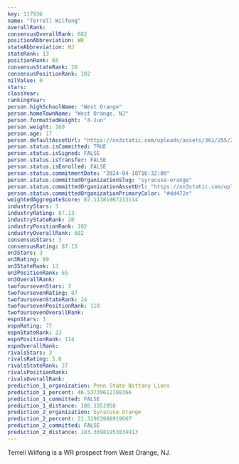 ```yaml
---
key: 117936
name: "Terrell Wilfong"
overallRank: 
consensusOverallRank: 682
positionAbbreviation: WR
stateAbbreviation: NJ
stateRank: 13
positionRank: 65
consensusStateRank: 20
consensusPositionRank: 102
nilValue: 0
stars: 
classYear: 
rankingYear: 
person.highSchoolName: "West Orange"
person.homeTownName: "West Orange, NJ"
person.formattedHeight: "4-Jun"
person.weight: 160
person.age: 17
person.defaultAssetUrl: "https://on3static.com/uploads/assets/361/255/255361.png"
person.status.isCommitted: TRUE
person.status.isSigned: FALSE
person.status.isTransfer: FALSE
person.status.isEnrolled: FALSE
person.status.commitmentDate: "2024-04-18T16:32:00"
person.status.committedOrganizationSlug: "syracuse-orange"
person.status.committedOrganizationAssetUrl: "https://on3static.com/uploads/assets/260/150/150260.svg"
person.status.committedOrganizationPrimaryColor: "#dd472e"
weightedAggregateScore: 87.11381967213114
industryStars: 3
industryRating: 87.13
industryStateRank: 20
industryPositionRank: 102
industryOverallRank: 682
consensusStars: 3
consensusRating: 87.13
on3Stars: 3
on3Rating: 89
on3StateRank: 13
on3PositionRank: 65
on3OverallRank: 
twofoursevenStars: 3
twofoursevenRating: 87
twofoursevenStateRank: 24
twofoursevenPositionRank: 110
twofoursevenOverallRank: 
espnStars: 3
espnRating: 77
espnStateRank: 23
espnPositionRank: 114
espnOverallRank: 
rivalsStars: 3
rivalsRating: 5.6
rivalsStateRank: 27
rivalsPositionRank: 
rivalsOverallRank: 
prediction_1_organization: Penn State Nittany Lions
prediction_1_percent: 46.53739612188366
prediction_1_committed: FALSE
prediction_1_distance: 188.3351958
prediction_2_organization: Syracuse Orange
prediction_2_percent: 21.32963988919667
prediction_2_committed: FALSE
prediction_2_distance: 183.36981953834913
---
```

Terrell Wilfong is a WR prospect from West Orange, NJ.